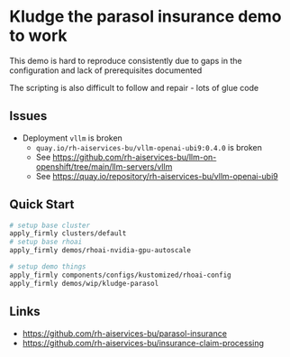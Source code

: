 # Kludge the parasol insurance demo to work

This demo is hard to reproduce consistently due to gaps in the configuration and lack of prerequisites documented

The scripting is also difficult to follow and repair - lots of glue code

## Issues

- Deployment `vllm` is broken
  - `quay.io/rh-aiservices-bu/vllm-openai-ubi9:0.4.0` is broken
  - See https://github.com/rh-aiservices-bu/llm-on-openshift/tree/main/llm-servers/vllm
  - See https://quay.io/repository/rh-aiservices-bu/vllm-openai-ubi9

## Quick Start

```sh
# setup base cluster
apply_firmly clusters/default
# setup base rhoai
apply_firmly demos/rhoai-nvidia-gpu-autoscale

# setup demo things
apply_firmly components/configs/kustomized/rhoai-config
apply_firmly demos/wip/kludge-parasol
```

## Links

- https://github.com/rh-aiservices-bu/parasol-insurance
- https://github.com/rh-aiservices-bu/insurance-claim-processing
